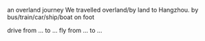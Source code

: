 
an overland journey
We travelled overland/by land to Hangzhou.
by bus/train/car/ship/boat
on foot

drive from ... to ...
fly from ... to ...